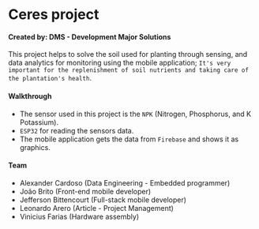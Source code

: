# Ceres project
#### Created by: DMS - Development Major Solutions
This project helps to solve the soil used for planting through sensing, and data analytics for monitoring using the mobile application; `It's very important for the replenishment of soil nutrients and taking care of the plantation's health`.

#### Walkthrough
- The sensor used in this project is the `NPK` (Nitrogen, Phosphorus, and K Potassium).
- `ESP32` for reading the sensors data.
- The mobile application gets the data from `Firebase` and shows it as graphics.

#### Team
- Alexander Cardoso (Data Engineering - Embedded programmer)
- João Brito (Front-end mobile developer)
- Jefferson Bittencourt (Full-stack mobile developer)
- Leonardo Arero (Article - Project Management)
- Vinicius Farias (Hardware assembly)
